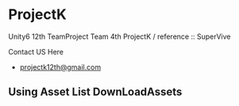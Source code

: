 # ProjectK
Unity6 12th TeamProject Team 4th ProjectK / reference :: SuperVive

Contact US Here
-  projectk12th@gmail.com

Using Asset List
DownLoadAssets
-  
